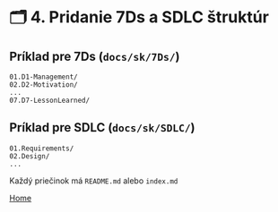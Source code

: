 # 🗂 4. Pridanie 7Ds a SDLC štruktúr

## Príklad pre 7Ds (`docs/sk/7Ds/`)
```
01.D1-Management/
02.D2-Motivation/
...
07.D7-LessonLearned/
```

## Príklad pre SDLC (`docs/sk/SDLC/`)
```
01.Requirements/
02.Design/
...
```

Každý priečinok má `README.md` alebo `index.md`

[Home](../01-Instalacia-Docusaurus.md)